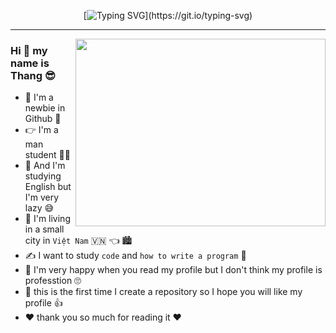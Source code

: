 <div align="center">

[![Typing SVG](https://readme-typing-svg.demolab.com?font=Jersey+15&size=30&pause=1000&color=DA00FF&background=9D56FF00&center=true&vCenter=true&repeat=true&random=false&width=435&lines=Welcome+To+My+Github+Profile.)](https://git.io/typing-svg)  

<div align="left">

<hr width="100%">
    
<img  align="right" src="https://user-images.githubusercontent.com/74038190/212750680-266fa8aa-39f1-4e8b-8873-7181dbaf3d7c.gif" width="400" height="300">
    <div>
            <h3>Hi 👋 my name is Thang 😎</h3>
    </a>
    <ul>
        <li>
            🤗 I'm a newbie in Github 🥳
        </li>
        <li>
            👉 I'm a man student 👨‍🎓
        </li>
        <li>
            📝 And I'm studying English but I'm very lazy 😅
        </li>
        <li>
            🏡 I'm living in a small city in <code>Việt Nam</code> 🇻🇳 👈 🏙️
        </li>
        <li>
            ✍️ I want to study <code>code</code> and <code>how to write a program</code> 👀
        </li>
        <li>
            💯 I'm very happy when you read my profile but I don't think my profile is professtion 🙄
        </li>
        <li>
            💬 this is the first time I create a repository so I hope you will like my profile 👍
        </li>
        <li>
            ❤️ thank you so much for reading it ❤️
        </li>
    </ul>
    </div>
